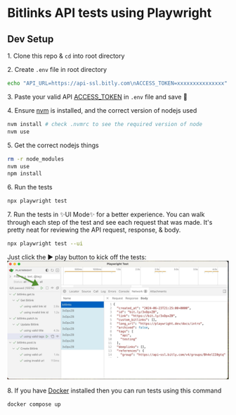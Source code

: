 # Bitlinks API tests using Playwright

## Dev Setup

1\. Clone this repo & `cd` into root directory

2\. Create `.env` file in root directory

```bash
echo "API_URL=https://api-ssl.bitly.com\nACCESS_TOKEN=xxxxxxxxxxxxxxx" > .env
```

3\. Paste your valid API [ACCESS_TOKEN](https://app.bitly.com/settings/api) in `.env` file and save 💾


4\. Ensure [nvm](https://github.com/nvm-sh/nvm) is installed, and the correct version of nodejs used

```bash
nvm install # check .nvmrc to see the required version of node
nvm use
```

5\. Get the correct nodejs things

```bash
rm -r node_modules
nvm use
npm install
```

6\. Run the tests

```bash
npx playwright test
```

7\. Run the tests in ✨UI Mode✨ for a better experience. You can walk through each step of the test and see each request that was made. It's pretty neat for reviewing the API request, response, & body. 

```bash
npx playwright test --ui
```

Just click the ▶️ play button to kick off the tests: 
![Click the play button](ui-click-play.jpg)

8\. If you have [Docker](https://docs.docker.com/engine/install/) installed then you can run tests using this command

```bash
docker compose up
```
